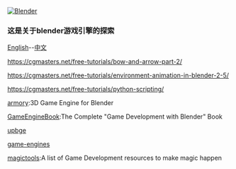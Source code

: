

[![Blender](https://github.com/KhronosGroup/glTF-Blender-Exporter/blob/master/misc/Blender_logo.png?raw=true)](http://www.blender.org/)

### 这是关于blender游戏引擎的探索



[English](https://docs.blender.org/manual/en/dev/game_engine/index.html)--[中文](https://docs.blender.org/manual/zh-hans/dev/game_engine/introduction.html)

https://cgmasters.net/free-tutorials/bow-and-arrow-part-2/

https://cgmasters.net/free-tutorials/environment-animation-in-blender-2-5/

https://cgmasters.net/free-tutorials/python-scripting/

[armory](https://github.com/armory3d/armory):3D Game Engine for Blender


[GameEngineBook](https://github.com/mikepan/GameEngineBook):The Complete "Game Development with Blender" Book

[upbge](https://doc.upbge.org/index.php)

[game-engines](https://github.com/collections/game-engines)

[magictools](https://github.com/ellisonleao/magictools):A list of Game Development resources to make magic happen
